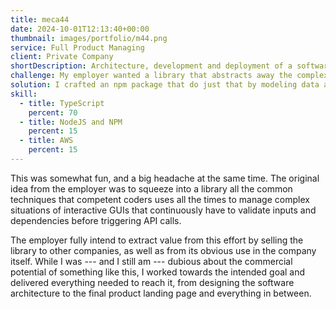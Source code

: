 ```yaml
---
title: meca44
date: 2024-10-01T12:13:40+00:00
thumbnail: images/portfolio/m44.png
service: Full Product Managing 
client: Private Company
shortDescription: Architecture, development and deployment of a software library and its related tools designed to work with some of the major frameworks (Angular, React and Vue.js), created with the goal of simplify managing relationships among interconnected data points in complex software applications. 
challenge: My employer wanted a library that abstracts away the complexities of managing dependencies among interconnected entities in web based GUIs, to factor away that overhead and reduce the developing time or many similar products. 
solution: I crafted an npm package that do just that by modeling data as nodes on a graph. I implemented it by extending the RxJS Library to manage node updates and API calls by importing a configuration file which can be easily managed by a CLI tool.
skill:
  - title: TypeScript
    percent: 70
  - title: NodeJS and NPM
    percent: 15
  - title: AWS 
    percent: 15
---
```

This was somewhat fun, and a big headache at the same time. The original idea from the employer was to squeeze into a library all the common techniques that competent coders uses all the times to manage complex situations of interactive GUIs that continuously have to validate inputs and dependencies before triggering API calls. 

The employer fully intend to extract value from this effort by selling the library to other companies, as well as from its obvious use in the company itself. While I was --- and I still am --- dubious about the commercial potential of something like this, I worked towards the intended goal and delivered everything needed to reach it, from designing the software architecture to the final product landing page and everything in between.
